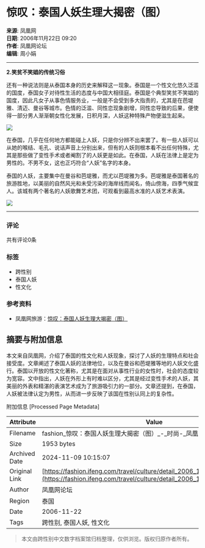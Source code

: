 # 惊叹：泰国人妖生理大揭密（图）

**来源**: 凤凰网  
**日期**: 2006年11月22日 09:20  
**作者**: 凤凰网论坛  
**编辑**: 周小娟  

---

**2.笑贫不笑娼的传统习俗**

还有一种说法则是从泰国本身的历史来解释这一现象。泰国是一个性文化悠久泛滥的国度，泰国女子对待性生活的态度与中国大相径庭。泰国是个典型笑贫不笑娼的国度，因此凡女子从事色情服务业，一般是不会受到多大指责的，尤其是在芭堤雅、清迈、曼谷等城市。色情的泛滥、同性恋现象剧增，同性恋导致的后果，便使得一部分男人渐渐朝女性化发展，日积月深，人妖这种特殊产物便滋生起来。

[![](http://img.ifeng.com/res/200611/1122_17033.jpg)](http://fashion.ifeng.com/life/culture/200611/1122_52_36637_2.shtml)

在泰国，几乎在任何地方都能碰上人妖，只是你分辨不出来罢了。有一些人妖可以从她的喉结、毛孔、说话声音上分别出来，但有的人妖则根本看不出任何特殊，尤其是那些做了变性手术或者阉割了的人妖更是如此。在泰国，人妖在法律上是定为男性的。不男不女，这也正巧符合“人妖”名字的本身。

泰国的人妖，主要集中在曼谷和芭堤雅，而尤以芭堤雅为多。芭堤雅是泰国著名的旅游胜地，以美丽的自然风光和未受污染的海岸线而闻名，倚山傍海，四季气候宜人。该城有两个著名的人妖歌舞艺术团，可观看到最高水准的人妖艺术表演。

[![](http://img.ifeng.com/res/200611/1122_17046.gif)](http://fashion.ifeng.com/life/culture/200611/1122_52_36637_2.shtml)

--- 

### 评论
共有评论0条

### 标签
- 跨性别
- 泰国人妖
- 性文化

### 参考资料
- 凤凰网旅游：[惊叹：泰国人妖生理大揭密（图）](http://fashion.ifeng.com/travel/culture/detail_2006_11/22/141587_0.shtml)

## 摘要与附加信息

<!-- tcd_abstract -->
本文来自凤凰网，介绍了泰国的性文化和人妖现象，探讨了人妖的生理特点和社会接受度。文章阐述了泰国人妖的法律地位，以及在曼谷和芭堤雅等地的人妖文化盛行。泰国以开放的性文化著称，尤其是在面对从事性行业的女性时，社会的态度较为宽容。文中指出，人妖在外形上有时难以区分，尤其是经过变性手术的人妖，其美丽的外表和精湛的表演艺术成为了旅游吸引力的一部分。文章还提到，在泰国，人妖被法律认定为男性，从而进一步反映了该国在性别认同上的复杂性。
<!-- tcd_abstract_end -->

附加信息 [Processed Page Metadata]

| Attribute       | Value                                  |
|-----------------|----------------------------------------|
| Filename        | fashion_惊叹：泰国人妖生理大揭密（图）_-_时尚-_凤凰网.md                             |
| Size            | 1953 bytes                           |
| Archived Date   | 2024-11-09 10:15:07                             |
| Original Link   | [https://fashion.ifeng.com/travel/culture/detail_2006_11/22/141587_1.shtml](https://fashion.ifeng.com/travel/culture/detail_2006_11/22/141587_1.shtml)                       |
| Author          | 凤凰网论坛                               |
| Region          | 泰国                               |
| Date            | 2006-11-22                                 |
| Tags            | 跨性别, 泰国人妖, 性文化                                 |
>
> 本文由跨性别中文数字档案馆归档整理，仅供浏览。版权归原作者所有。
>